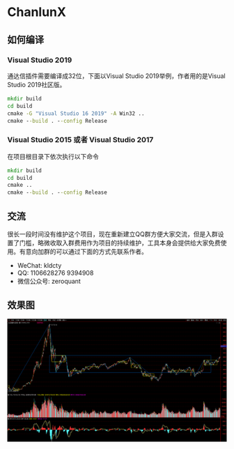 ﻿# ChanlunX

## 如何编译

### Visual Studio 2019

通达信插件需要编译成32位，下面以Visual Studio 2019举例，作者用的是Visual Studio 2019社区版。

```cmd
mkdir build
cd build
cmake -G "Visual Studio 16 2019" -A Win32 ..
cmake --build . --config Release
```

### Visual Studio 2015 或者 Visual Studio 2017

在项目根目录下依次执行以下命令

```cmd
mkdir build
cd build
cmake ..
cmake --build . --config Release
```

## 交流

很长一段时间没有维护这个项目，现在重新建立QQ群方便大家交流，但是入群设置了门槛，略微收取入群费用作为项目的持续维护，工具本身会提供给大家免费使用。有意向加群的可以通过下面的方式先联系作者。

- WeChat: kldcty
- QQ: 1106628276 9394908
- 微信公众号: zeroquant

## 效果图

![](效果图.png)